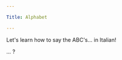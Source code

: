 ```yaml
---

Title: Alphabet

---
```


Let's learn how to say the ABC's... in Italian!

<VocabWord translation_en="A" />
<VocabWord translation_en="B" />
<VocabWord translation_en="C" />
<VocabWord translation_en="D" />
<VocabWord translation_en="E" />
<VocabWord translation_en="F" />
<VocabWord translation_en="G" />
<VocabWord translation_en="H" />
<VocabWord translation_en="I" />
<VocabWord translation_en="J" />
<VocabWord translation_en="K" />
<VocabWord translation_en="L" />
<VocabWord translation_en="M" />
<VocabWord translation_en="N" />
<VocabWord translation_en="O" />
<VocabWord translation_en="P" />
<VocabWord translation_en="Q" />
<VocabWord translation_en="R" />
<VocabWord translation_en="S" />
<VocabWord translation_en="T" />
<VocabWord translation_en="U" />
<VocabWord translation_en="V" />
<VocabWord translation_en="W" />
<VocabWord translation_en="X" />
<VocabWord translation_en="Y" />
<VocabWord translation_en="Z" />

<VocabWord translation_en="accent" />

... ?
